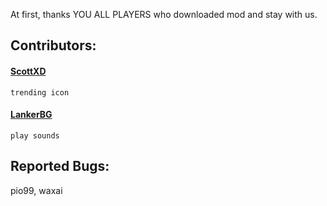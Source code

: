 <cj>At first, thanks YOU ALL PLAYERS who downloaded mod and stay with us.</c>

## Contributors:

#### [ScottXD](https://www.youtube.com/@ScottXD)
```
trending icon
```

#### [LankerBG](https://www.youtube.com/@GDLankerBG)
```
play sounds
```

## Reported Bugs:
pio99, waxai